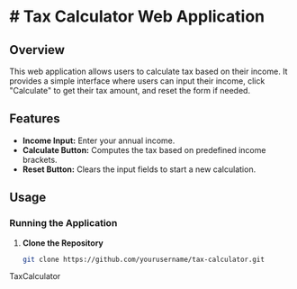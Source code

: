 # # Tax Calculator Web Application

## Overview

This web application allows users to calculate tax based on their income. It provides a simple interface where users can input their income, click "Calculate" to get their tax amount, and reset the form if needed.

## Features

- **Income Input:** Enter your annual income.
- **Calculate Button:** Computes the tax based on predefined income brackets.
- **Reset Button:** Clears the input fields to start a new calculation.

## Usage

### Running the Application

1. **Clone the Repository**

   ```bash
   git clone https://github.com/yourusername/tax-calculator.git
TaxCalculator
